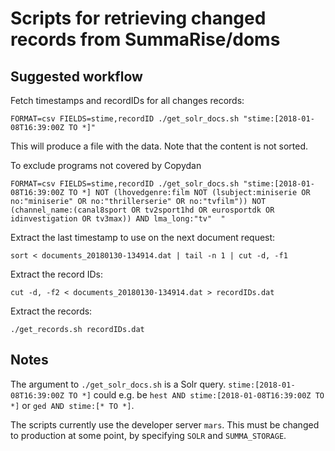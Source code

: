 # Scripts for retrieving changed records from SummaRise/doms

## Suggested workflow

Fetch timestamps and recordIDs for all changes records:
```
FORMAT=csv FIELDS=stime,recordID ./get_solr_docs.sh "stime:[2018-01-08T16:39:00Z TO *]"
```
This will produce a file with the data. Note that the content is not sorted.

To exclude programs not covered by Copydan
```
FORMAT=csv FIELDS=stime,recordID ./get_solr_docs.sh "stime:[2018-01-08T16:39:00Z TO *] NOT (lhovedgenre:film NOT (lsubject:miniserie OR no:"miniserie" OR no:"thrillerserie" OR no:"tvfilm")) NOT (channel_name:(canal8sport OR tv2sport1hd OR eurosportdk OR idinvestigation OR tv3max)) AND lma_long:"tv"  "
```

Extract the last timestamp to use on the next document request:
```
sort < documents_20180130-134914.dat | tail -n 1 | cut -d, -f1
```

Extract the record IDs:
```
cut -d, -f2 < documents_20180130-134914.dat > recordIDs.dat
```

Extract the records:
```
./get_records.sh recordIDs.dat
```

## Notes

The argument to `./get_solr_docs.sh` is a Solr query. `stime:[2018-01-08T16:39:00Z TO *]` could e.g. be `hest AND stime:[2018-01-08T16:39:00Z TO *]` or `ged AND stime:[* TO *]`.

The scripts currently use the developer server `mars`. This must be changed to production at some point, by specifying `SOLR` and `SUMMA_STORAGE`.
